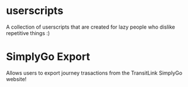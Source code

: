 # userscripts
A collection of userscripts that are created for lazy people who dislike repetitive things :)

# SimplyGo Export
Allows users to export journey trasactions from the TransitLink SimplyGo website!
